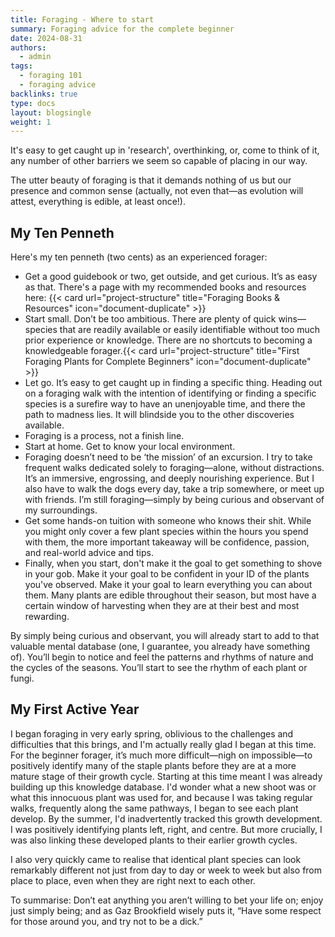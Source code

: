 ```yaml
---
title: Foraging - Where to start
summary: Foraging advice for the complete beginner
date: 2024-08-31
authors:
  - admin
tags:
  - foraging 101
  - foraging advice
backlinks: true
type: docs
layout: blogsingle
weight: 1
---
```

It's easy to get caught up in 'research', overthinking, or, come to think of it, any number of other barriers we seem so capable of placing in our way.

The utter beauty of foraging is that it demands nothing of us but our presence and common sense (actually, not even that—as evolution will attest, everything is edible, at least once!).

## My Ten Penneth

Here's my ten penneth (two cents) as an experienced forager:

- Get a good guidebook or two, get outside, and get curious. It’s as easy as that. There's a page with my recommended books and resources here: {{< card url="project-structure" title="Foraging Books & Resources" icon="document-duplicate" >}}
- Start small. Don’t be too ambitious. There are plenty of quick wins—species that are readily available or easily identifiable without too much prior experience or knowledge. There are no shortcuts to becoming a knowledgeable forager.{{< card url="project-structure" title="First Foraging Plants for Complete Beginners" icon="document-duplicate" >}}
- Let go. It’s easy to get caught up in finding a specific thing. Heading out on a foraging walk with the intention of identifying or finding a specific species is a surefire way to have an unenjoyable time, and there the path to madness lies. It will blindside you to the other discoveries available.
- Foraging is a process, not a finish line.
- Start at home. Get to know your local environment.
- Foraging doesn’t need to be ‘the mission’ of an excursion. I try to take frequent walks dedicated solely to foraging—alone, without distractions. It’s an immersive, engrossing, and deeply nourishing experience. But I also have to walk the dogs every day, take a trip somewhere, or meet up with friends. I’m still foraging—simply by being curious and observant of my surroundings.
- Get some hands-on tuition with someone who knows their shit. While you might only cover a few plant species within the hours you spend with them, the more important takeaway will be confidence, passion, and real-world advice and tips.
- Finally, when you start, don't make it the goal to get something to shove in your gob. Make it your goal to be confident in your ID of the plants you've observed. Make it your goal to learn everything you can about them. Many plants are edible throughout their season, but most have a certain window of harvesting when they are at their best and most rewarding.

By simply being curious and observant, you will already start to add to that valuable mental database (one, I guarantee, you already have something of). You’ll begin to notice and feel the patterns and rhythms of nature and the cycles of the seasons. You’ll start to see the rhythm of each plant or fungi.

## My First Active Year

I began foraging in very early spring, oblivious to the challenges and difficulties that this brings, and I'm actually really glad I began at this time. For the beginner forager, it’s much more difficult—nigh on impossible—to positively identify many of the staple plants before they are at a more mature stage of their growth cycle. Starting at this time meant I was already building up this knowledge database. I'd wonder what a new shoot was or what this innocuous plant was used for, and because I was taking regular walks, frequently along the same pathways, I began to see each plant develop. By the summer, I'd inadvertently tracked this growth development. I was positively identifying plants left, right, and centre. But more crucially, I was also linking these developed plants to their earlier growth cycles.

I also very quickly came to realise that identical plant species can look remarkably different not just from day to day or week to week but also from place to place, even when they are right next to each other.

To summarise: Don’t eat anything you aren’t willing to bet your life on; enjoy just simply being; and as Gaz Brookfield wisely puts it, “Have some respect for those around you, and try not to be a dick.”